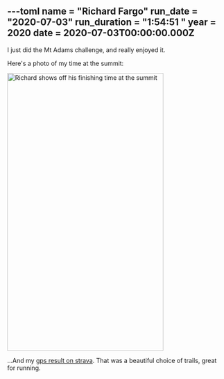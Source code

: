 ---toml
name = "Richard Fargo"
run_date = "2020-07-03"
run_duration = "1:54:51 "
year = 2020
date = 2020-07-03T00:00:00.000Z
---

I just did the Mt Adams challenge, and really enjoyed it.

Here's a photo of my time at the summit:

<img src="/assets/images/uploads/fargo.jpg" width="360" height="640" alt="Richard shows off his finishing time at the summit" class="img-fluid">

...And my [gps result on strava](https://strava.app.link/7up0gfTcO7). That was a beautiful choice of trails, great for running.

